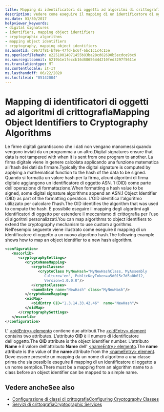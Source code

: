 ```yaml
---
title: Mapping di identificatori di oggetti ad algoritmi di crittografia
description: Vedere come eseguire il mapping di un identificatore di oggetto (OID) a un algoritmo di crittografia in .NET usando gli elementi oidEntry e nameEntry in un file di configurazione XML.
ms.date: 03/30/2017
helpviewer_keywords:
- digital signatures
- identifiers, mapping object identifiers
- cryptographic algorithms
- mapping object identifiers
- cryptography, mapping object identifiers
ms.assetid: c9673f81-bf9e-47fd-bc6f-6bc1c1c4c15e
ms.openlocfilehash: e22510014071455b83ba28cd82690b5ecdce9bc9
ms.sourcegitcommit: 6219b1e1feccb16d88656444210fed3297f5611e
ms.translationtype: MT
ms.contentlocale: it-IT
ms.lasthandoff: 06/22/2020
ms.locfileid: "85142004"
---
```

# <a name="mapping-object-identifiers-to-cryptography-algorithms"></a><span data-ttu-id="871e5-103">Mapping di identificatori di oggetti ad algoritmi di crittografia</span><span class="sxs-lookup"><span data-stu-id="871e5-103">Mapping Object Identifiers to Cryptography Algorithms</span></span>
<span data-ttu-id="871e5-104">Le firme digitali garantiscono che i dati non vengano manomessi quando vengono inviati da un programma a un altro.</span><span class="sxs-lookup"><span data-stu-id="871e5-104">Digital signatures ensure that data is not tampered with when it is sent from one program to another.</span></span> <span data-ttu-id="871e5-105">La firma digitale viene in genere calcolata applicando una funzione matematica all'hash dei dati da firmare.</span><span class="sxs-lookup"><span data-stu-id="871e5-105">Typically the digital signature is computed by applying a mathematical function to the hash of the data to be signed.</span></span> <span data-ttu-id="871e5-106">Quando si formatta un valore hash per la firma, alcuni algoritmi di firma digitale aggiungono un identificatore di oggetto ASN. 1 (OID) come parte dell'operazione di formattazione.</span><span class="sxs-lookup"><span data-stu-id="871e5-106">When formatting a hash value to be signed, some digital signature algorithms append an ASN.1 Object Identifier (OID) as part of the formatting operation.</span></span> <span data-ttu-id="871e5-107">L'OID identifica l'algoritmo utilizzato per calcolare l'hash.</span><span class="sxs-lookup"><span data-stu-id="871e5-107">The OID identifies the algorithm that was used to compute the hash.</span></span> <span data-ttu-id="871e5-108">È possibile eseguire il mapping degli algoritmi agli identificatori di oggetto per estendere il meccanismo di crittografia per l'uso di algoritmi personalizzati.</span><span class="sxs-lookup"><span data-stu-id="871e5-108">You can map algorithms to object identifiers to extend the cryptography mechanism to use custom algorithms.</span></span> <span data-ttu-id="871e5-109">Nell'esempio seguente viene illustrato come eseguire il mapping di un identificatore di oggetto a un nuovo algoritmo hash.</span><span class="sxs-lookup"><span data-stu-id="871e5-109">The following example shows how to map an object identifier to a new hash algorithm.</span></span>  
  
```xml  
<configuration>  
   <mscorlib>  
      <cryptographySettings>  
         <cryptoNameMapping>  
            <cryptoClasses>  
               <cryptoClass MyNewHash="MyNewHashClass, MyAssembly  
                  Culture='en', PublicKeyToken=a5d015c7d5a0b012,  
                  Version=1.0.0.0"/>  
            </cryptoClasses>  
            <nameEntry name="NewHash" class="MyNewHash"/>  
         </cryptoNameMapping>  
         <oidMap>  
            <oidEntry OID="1.3.14.33.42.46"  name="NewHash"/>  
         </oidMap>  
      </cryptographySettings>  
   </mscorlib>  
</configuration>  
```  
  
 <span data-ttu-id="871e5-110">L' [ \<oidEntry> elemento](./file-schema/cryptography/oidentry-element.md) contiene due attributi.</span><span class="sxs-lookup"><span data-stu-id="871e5-110">The [\<oidEntry> element](./file-schema/cryptography/oidentry-element.md) contains two attributes.</span></span> <span data-ttu-id="871e5-111">L'attributo **OID** è il numero di identificatore dell'oggetto.</span><span class="sxs-lookup"><span data-stu-id="871e5-111">The **OID** attribute is the object identifier number.</span></span> <span data-ttu-id="871e5-112">L'attributo **Name** è il valore dell'attributo **Name** dell' [ \<nameEntry> elemento](./file-schema/cryptography/nameentry-element.md).</span><span class="sxs-lookup"><span data-stu-id="871e5-112">The **name** attribute is the value of the **name** attribute from the [\<nameEntry> element](./file-schema/cryptography/nameentry-element.md).</span></span> <span data-ttu-id="871e5-113">Deve essere presente un mapping da un nome di algoritmo a una classe prima che sia possibile eseguire il mapping di un identificatore di oggetto a un nome semplice.</span><span class="sxs-lookup"><span data-stu-id="871e5-113">There must be a mapping from an algorithm name to a class before an object identifier can be mapped to a simple name.</span></span>  
  
## <a name="see-also"></a><span data-ttu-id="871e5-114">Vedere anche</span><span class="sxs-lookup"><span data-stu-id="871e5-114">See also</span></span>

- [<span data-ttu-id="871e5-115">Configurazione di classi di crittografia</span><span class="sxs-lookup"><span data-stu-id="871e5-115">Configuring Cryptography Classes</span></span>](configure-cryptography-classes.md)
- [<span data-ttu-id="871e5-116">Servizi di crittografia</span><span class="sxs-lookup"><span data-stu-id="871e5-116">Cryptographic Services</span></span>](../../standard/security/cryptographic-services.md)
